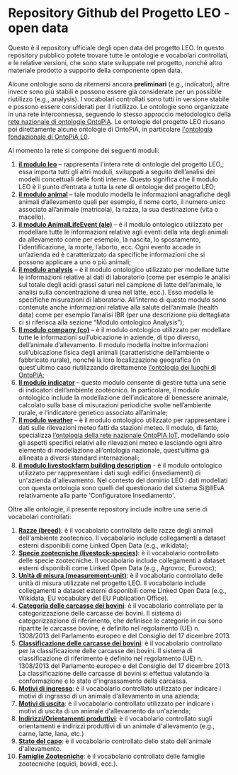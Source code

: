 # Repository Github del Progetto LEO - open data

Questo è il repository ufficiale degli open data del progetto LEO. In questo repository pubblico potete trovare tutte le ontologie e vocabolari controllati, e le relative versioni, che sono state sviluppate nel progetto, nonché altro materiale prodotto a supporto della componente open data.

Alcune ontologie sono da riternersi ancora **preliminari** (e.g., indicator), altre invece sono più stabili e possono essere già considerate per un possibile riutilizzo (e.g., analysis). I vocabolari controllati sono tutti in versione stabile e possono essere considerati per il riutilizzo. Le ontologie sono organizzate in una rete interconnessa, seguendo lo stesso approccio metodologico della [rete nazionale di ontologie OntoPiA](ttps://github.com/italia/daf-ontologie-vocabolari-controllati). Le ontologie del progetto LEO riusano poi direttamente alcune ontologie di OntoPiA, in particolare [l'ontologia fondazionale di OntoPiA L0](https://github.com/italia/daf-ontologie-vocabolari-controllati/tree/master/Ontologie/l0/latest).

Al momento la rete si compone dei seguenti moduli:

1.	[**il modulo leo**](https://w3id.org/leo/onto/leo) – rappresenta l'intera rete di ontologie del progetto LEO,; essa importa tutti gli altri moduli, sviluppati a seguito dell’analisi dei modelli concettuali delle fonti interne. Questo significa che il modulo LEO è il punto d’entrata a tutta la rete di ontologie del progetto LEO;
2.	[**il modulo animal**](https://w3id.org/leo/onto/animal)  – tale modulo modella le informazioni anagrafiche degli animali d’allevamento quali per esempio, il nome corto, il numero unico associato all’animale (matricola), la razza, la sua destinazione (vita o macello).
3.	[**il modulo AnimalLifeEvent (ale)**](https://w3id.org/leo/onto/ale) – è il modulo ontologico utilizzato per modellare tutte le informazioni relative agli eventi della vita degli animali da allevamento come per esempio, la nascita, lo spostamento, l’identificazione, la morte, l’aborto, ecc. Ogni evento accade in un’azienda ed è caratterizzato da specifiche informazioni che si possono applicare a uno o più animali;
4.	[**il modulo analysis**](https://w3id.org/leo/onto/analysis)  –  è il modulo ontologico utilizzato per modellare tutte le informazioni relative ai dati di laboratorio (come per esempio le analisi sul totale degli acidi grassi saturi nel campione di latte dell’animale, le analisi sulla concentrazione di urea nel latte, ecc.). Esso modella le specifiche misurazioni di laboratorio. All’interno di questo modulo sono contenute anche informazioni relative alla salute dell’animale (health data) come per esempio l’analisi IBR (per una descrizione più dettagliata ci si riferisca alla sezione “Modulo ontologico Analysis”);
5.	[**Il modulo company (co)**](https://w3id.org/leo/onto/co) – è il modulo ontologico utilizzato per modellare tutte le informazioni sull’ubicazione in aziende, di tipo diverso, dell’animale d’allevamento. Il modulo modella inoltre informazioni sull’ubicazione fisica degli animali (caratteristiche dell’ambiente o fabbricato rurale), nonché la loro localizzazione geografica (in quest'ultimo caso riutilizzando direttamente [l'ontologia dei luoghi di OntoPiA](https://github.com/italia/daf-ontologie-vocabolari-controllati/tree/master/Ontologie/CLV/latest);
6.	[**Il modulo indicator**](https://w3id.org/leo/onto/indicator) – questo modulo consente di gestire tutta una serie di indicatori dell’ambiente zootecnico. In particolare, il modulo ontologico include la modellazione dell’indicatore di benessere animale, calcolato sulla base di misurazioni periodiche svolte nell’ambiente rurale, e l’indicatore genetico associato all’animale;
7.	[**Il modulo weather**](https://w3id.org/leo/onto/weather) – è il modulo ontologico utilizzato per rappresentare i dati sulle rilevazioni meteo fatti da stazioni meteo. Il modulo, di fatto, specializza [l’ontologia della rete nazionale OntoPIA IoT](https://github.com/italia/daf-ontologie-vocabolari-controllati/tree/master/Ontologie/IoT/latest), modellando solo gli aspetti specifici relativi alle rilevazioni meteo e lasciando ogni altro elemento di modellazione all’ontologia nazionale, quest’ultima già allineata a diversi standard internazionali;
8. [**il modulo livestockfarm building description**](https://w3id.org/leo/onto/livestockfarm-building-description) - è il modulo ontologico utilizzato per rappresentare i dati sugli edifici (insediamenti) di un'azienda d'allevamento. Nel contesto del dominio LEO i dati modellati con questa ontologia sono quelli del questionario del sistema Si@llEvA relativamente alla parte 'Configuratore Insediamento'.


Oltre alle ontologie, il presente repository include inoltre una serie di vocabolari controllati:

1. [**Razze (breed)**](https://w3id.org/leo/controlled-vocabulary/breed): è il vocabolario controllato delle razze degli animali dell'ambiente zootecnico. Il vocabolario include collegamenti a dataset esterni disponibili come Linked Open Data (e.g., wikidata);
2. [**Specie zootecniche (livestock-species)**](https://w3id.org/leo/controlled-vocabulary/livestock-species): è il vocabolario controllato delle specie zootecniche. Il vocabolario include collegamenti a dataset esterni disponibili come Linked Open Data (e.g., Agrovoc, Eurovoc);
3. [**Unità di misura (measurement-unit)**](https://w3id.org/leo/controlled-vocabulary/measurement-unit): è il vocabolario controllato delle unità di misura utilizzate nel progetto LEO. Il vocabolario include collegamenti a dataset esterni disponibili come Linked Open Data (e.g., Wikidata, EU vocabulary del EU Publication Office).
4. [**Categoria delle carcasse dei bovini**](https://w3id.org/leo/controlled-vocabulary/bovine-carcass-category): è il vocabolario controllato per la categorizzazione delle carcasse dei bovini.  Il sistema di categorizzazione di riferimento, che definisce le categorie in cui sono ripartite le carcasse bovine, è definito nel regolamento (UE) n. 1308/2013 del Parlamento europeo e del Consiglio del 17 dicembre 2013.
5. [**Classificazione delle carcasse dei bovini**](https://w3id.org/leo/controlled-vocabulary/bovine-carcass-classification): è il vocabolario controllato per la classificazione delle carcasse dei bovini. Il sistema di classificazione di riferimento è definito nel regolamento (UE) n. 1308/2013 del Parlamento europeo e del Consiglio del 17 dicembre 2013. La classificazione delle carcasse di bovini si effettua valutando la conformazione e lo stato d'ingrassamento della carcassa.
6. [**Motivi di ingresso**](https://w3id.org/leo/controlled-vocabulary/entry-in-farm-reason): è il vocabolario controllato utilizzato per indicare i motivi di ingrasso di un animale d'allevamento in una azienda;
7. [**Motivi di uscita**](https://w3id.org/leo/controlled-vocabulary/exit-from-farm-reason): è il vocabolario controllato utilizzato per indicare i motivi di uscita di un animale d'allevamento da un'azienda;
8. [**Indirizzi/Orientamenti produttivi**](https://w3id.org/leo/controlled-vocabulary/production-type): è il vocabolario controllato sugli orientamenti e indirizzi produttivi di un animale d'allevamento (e.g., carne, latte, lana, etc.)
9. [**Stato del capo**](https://w3id.org/leo/controlled-vocabulary/farm-animal-status): è il vocabolario controllato dello stato dell'animale d'allevamento.
10. [**Famiglie Zootecniche**](https://w3id.org/leo/controlled-vocabulary/livestock-family): è il vocabolario controllato delle famiglie zootecniche (equidi, bovidi, ecc.).

